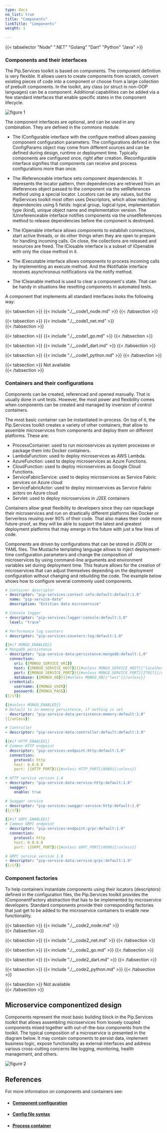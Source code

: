 ```yaml
---
type: docs
no_list: true
title: "Components"
linkTitle: "Components"
weight: 1
     
---
```


{{< tabselector "Node" ".NET" "Golang" "Dart" "Python" "Java" >}}

### Components and their interfaces

The Pip.Services toolkit is based on components. The component definition is very flexible. It allows users to create components from scratch, convert existing pieces of code into a component or choose from a large collection of prebuilt components. In the toolkit, any class (or struct in non-OOP languages) can be a component. Additional capabilities can be added via a few standard interfaces that enable specific states in the component lifecycle.

![figure 1](./figure1.svg)

The component interfaces are optional, and can be used in any combination. They are defined in the commons module:

- The IConfigurable interface with the configure method allows passing component configuration parameters. The configurations defined in the ConfigParams object may come from different sources and can be defined during design, runtime or deployment time. Typically components are configured once, right after creation. IReconfigurable interface signifies that components can receive and process configurations more than once.

- The IReferenceable interface sets component dependencies. It represents the locator pattern, then dependencies are retrieved from an IReferences object passed to the component via the setReferences method using a special locator. Locators can be any values, but the PipServices toolkit most often uses Descriptors, which allow matching dependencies using 5 fields: logical group, logical type, implementation type (kind), unique object name and implementation version. The IUnreferenceable interface notifies components via the unsetReferences method to release dependencies before the component is destroyed.

- The IOpenable interface allows components to establish connections, start active threads, or do other things when they are open to prepare for handling incoming calls. On close, the collections are released and resources are freed. The IClosable interface is a subset of IOpenable with only the close method in it.

- The IExecutable interface allows components to process incoming calls by implementing an execute method. And the INotifiable interface receives asynchronous notifications via the notify method.

- The ICleanable method is used to clear a component's state. That can be handy in situations like resetting components in automated tests.

A component that implements all standard interfaces looks the following way:

{{< tabsection >}}
  {{< include "./__code1_node.md" >}}
{{< /tabsection >}}

{{< tabsection >}}
  {{< include "./__code1_net.md" >}}  
{{< /tabsection >}}

{{< tabsection >}}
  {{< include "./__code1_go.md" >}}
{{< /tabsection >}}

{{< tabsection >}}
  {{< include "./__code1_dart.md" >}}
{{< /tabsection >}}

{{< tabsection >}}
  {{< include "./__code1_python.md" >}}
{{< /tabsection >}}

{{< tabsection >}}
  Not available  
{{< /tabsection >}}

### Containers and their configurations

Components can be created, referenced and opened manually. That is usually done in unit tests. However, the most power and flexibility comes when components can be created and managed by inversion of control containers.

The most basic container can be instantiated in-process. On top of it, the Pip.Services toolkit creates a variety of other containers, that allow to assemble microservices from components and deploy them on different platforms. These are:

- ProcessContainer: used to run microservices as system processes or package them into Docker containers.
- LambdaFunction: used to deploy microservices as AWS Lambda.
- AzureFunction: used to deploy microservices as Azure Functions.
- CloudFunction: used to deploy microservices as Google Cloud Functions.
- ServiceFabricService: used to deploy microservices as Service Fabric services on Azure cloud
- ServiceFabricActor: used to deploy microservices as Service Fabric actors on Azure cloud 
- Servlet: used to deploy microservices in J2EE containers

Containers allow great flexibility to developers since they can repackage their microservices and run on drastically different platforms like Docker or Serverless reusing over 90% of their code. That also makes their code more future-proof, as they will be able to support the latest and greatest deployment platforms that may emerge in the future with just a few lines of code.

Components are driven by configurations that can be stored in JSON or YAML files. The Mustache templating language allows to inject deployment-time configuration parameters and change the composition of microservices by using command-line arguments and environment variables set during deployment time. This feature allows for the creation of microservices that can adjust themselves depending on the deployment configuration without changing and rebuilding the code. The example below shows how to configure several commonly used components.

```yml
# Container descriptor
- descriptor: "pip-services:context-info:default:default:1.0"
  name: "pip-service-data"
  description: "Entities data microservice"

# Console logger
- descriptor: "pip-services:logger:console:default:1.0"
  level: "trace"

# Performance log counters
- descriptor: "pip-services:counters:log:default:1.0"

{{#if MONGO_ENABLED}}
# MongoDb persistence
- descriptor: "pip-service-data:persistence:mongodb:default:1.0"
  connection:
    uri: {{MONGO_SERVICE_URI}}
    host: {{MONGO_SERVICE_HOST}}{{#unless MONGO_SERVICE_HOST}}"localhost"{{/unless}}
    port: {{MONGO_SERVICE_PORT}}{{#unless MONGO_SERVICE_PORT}}27017{{/unless}}
    database: {{MONGO_DB}}{{#unless MONGO_DB}}"test"{{/unless}}
  credential:
    username: {{MONGO_USER}}
    password: {{MONGO_PASS}}
{{/if}}

{{#unless MONGO_ENABLED}}
# Default to in-memory persistence, if nothing is set
- descriptor: "pip-service-data:persistence:memory:default:1.0"
{{/unless}}

# Controller
- descriptor: "pip-service-data:controller:default:default:1.0"

{{#if HTTP_ENABLED}}
# Common HTTP endpoint
- descriptor: "pip-services:endpoint:http:default:1.0"
  connection:
    protocol: http
    host: 0.0.0.0
    port: {{HTTP_PORT}}{{#unless HTTP_PORT}}8080{{/unless}}

# HTTP service version 1.0
- descriptor: "pip-service-data:service:http:default:1.0"
  swagger:
    enable: true

# Swagger service
- descriptor: "pip-services:swagger-service:http:default:1.0"
{{/if}}

{{#if GRPC_ENABLED}}
# Common GRPC endpoint
- descriptor: "pip-services:endpoint:grpc:default:1.0"
  connection:
    protocol: http
    host: 0.0.0.0
    port: {{GRPC_PORT}}{{#unless GRPC_PORT}}8090{{/unless}}

# GRPC service version 1.0
- descriptor: "pip-service-data:service:grpc:default:1.0"
{{/if}}
```

### Component factories

To help containers instantiate components using their locators (descriptors) defined in the configuration files, the Pip.Services toolkit provides the IComponentFactory abstraction that has to be implemented by microservice developers. Standard components provide their corresponding factories that just get to be added to the microservice containers to enable new functionality.

{{< tabsection >}}
  {{< include "./__code2_node.md" >}}  
{{< /tabsection >}}

{{< tabsection >}}
  {{< include "./__code2_net.md" >}}
{{< /tabsection >}}

{{< tabsection >}}
  {{< include "./__code2_go.md" >}}
{{< /tabsection >}}

{{< tabsection >}}
  {{< include "./__code2_dart.md" >}}
{{< /tabsection >}}

{{< tabsection >}}
  {{< include "./__code2_python.md" >}}
{{< /tabsection >}}

{{< tabsection >}}
  Not available  
{{< /tabsection >}}

## Microservice componentized design

Components represent the most basic building block in the Pip.Services toolkit that allows assembling microservices from loosely coupled components mixed together with out-of-the-box components from the toolkit. The typical composition of a microservice is presented in the diagram below. It may contain components to persist data, implement business logic, expose functionality as external interfaces and address various cross-cutting concerns like logging, monitoring, health management, and others.

![figure 2](./figure2.svg)

## References
For more information on components and containers see:
- #### [Component configuration](../../configuration/component_configuration/)
- #### [Config file syntax](../../configuration/config_file_syntax/)
- #### [Process container](../../containers/process_container/)
